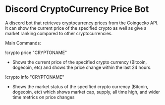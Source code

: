 # Discord CryptoCurrency Price Bot

A discord bot that retrieves cryptocurrency prices from the Coingecko API. It can show the current price of the specified crypto as well as give a market ranking compared to other cryptocurrencies.

Main Commands:

!crypto price "CRYPTONAME"

- Shows the current price of the specified crypto currency (Bitcoin, dogecoin, etc) and shows the price change within the last 24 hours.

!crypto info "CRYPTONAME"

- Shows the market status of the specified crypto currency (Bitcoin, dogecoin, etc) which shows market cap, supply, all time high, and wider time metrics on price changes  
